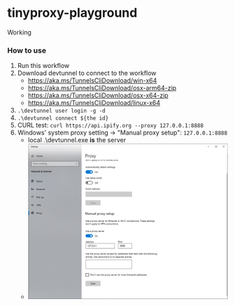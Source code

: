 tinyproxy-playground
====================
Working

### How to use
1. Run this workflow
2. Download devtunnel to connect to the workflow
    - https://aka.ms/TunnelsCliDownload/win-x64
    - https://aka.ms/TunnelsCliDownload/osx-arm64-zip
    - https://aka.ms/TunnelsCliDownload/osx-x64-zip
    - https://aka.ms/TunnelsCliDownload/linux-x64
3. `.\devtunnel user login -g -d`
4. `.\devtunnel connect ${the id}`
5. CURL test: `curl https://api.ipify.org --proxy 127.0.0.1:8888`
6. Windows' system proxy setting -> "Manual proxy setup": `127.0.0.1:8888`
    - local .\devtunnel.exe **is** the server
    - ![](./proxy.jpg)
